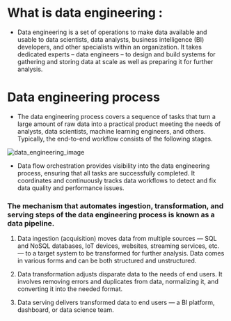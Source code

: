 # What is data engineering :
- Data engineering is a set of operations to make data available and usable to data scientists, data analysts, business intelligence (BI) developers, and other specialists within an organization. It takes dedicated experts – data engineers – to design and build systems for gathering and storing data at scale as well as preparing it for further analysis.

# Data engineering process
- The data engineering process covers a sequence of tasks that turn a large amount of raw data into a practical product meeting the needs of analysts, data scientists, machine learning engineers, and others. Typically, the end-to-end workflow consists of the following stages.
  
![data_engineering_image](https://www.altexsoft.com/static/blog-post/2023/11/41981453-7655-4463-9c06-cb6e80b69d04.webp)

- Data flow orchestration provides visibility into the data engineering process, ensuring that all tasks are successfully completed. It coordinates and continuously tracks data workflows to detect and fix data quality and performance issues.
### The mechanism that automates ingestion, transformation, and serving steps of the data engineering process is known as a data pipeline.

  1. Data ingestion (acquisition) moves data from multiple sources — SQL and NoSQL databases, IoT devices, websites, streaming services, etc. — to a target system to be transformed for further analysis. Data comes in various forms and can be both structured and unstructured.
 
  2. Data transformation adjusts disparate data to the needs of end users. It involves removing errors and duplicates from data, normalizing it, and converting it into the needed format.
 
  3. Data serving delivers transformed data to end users — a BI platform, dashboard, or data science team.
